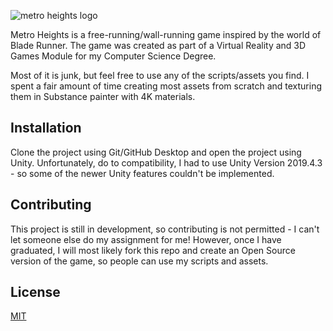 ![metro heights logo](https://i.imgur.com/EKqd61x.jpeg)



Metro Heights is a free-running/wall-running game inspired by the world of Blade Runner. The game was created as part of a Virtual Reality and 3D Games Module for my Computer Science Degree.

Most of it is junk, but feel free to use any of the scripts/assets you find. I spent a fair amount of time creating most assets from scratch and texturing them in Substance painter with 4K materials.

## Installation

Clone the project using Git/GitHub Desktop and open the project using Unity. Unfortunately, do to compatibility, I had to use Unity Version 2019.4.3 - so some of the newer Unity features couldn't be implemented.


## Contributing
This project is still in development, so contributing is not permitted - I can't let someone else do my assignment for me! However, once I have graduated, I will most likely fork this repo and create an Open Source version of the game, so people can use my scripts and assets.

## License
[MIT](https://choosealicense.com/licenses/mit/)
